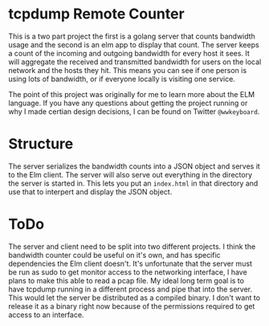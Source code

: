 # tcpdump Remote Counter

This is a two part project the first is a golang server that counts
bandwidth usage and the second is an elm app to display that
count. The server keeps a count of the incoming and outgoing bandwidth
for every host it sees. It will aggregate the received and transmitted
bandwidth for users on the local network and the hosts they hit. This
means you can see if one person is using lots of bandwidth, or if
everyone locally is visiting one service.

The point of this project was originally for me to learn more about
the ELM language. If you have any questions about getting the project
running or why I made certian design decisions, I can be found on
Twitter `@wwkeyboard`.

# Structure

The server serializes the bandwidth counts into a JSON object and
serves it to the Elm client. The server will also serve out everything
in the directory the server is started in. This lets you put an
`index.html` in that directory and use that to interpert and display
the JSON object.

# ToDo

The server and client need to be split into two different projects. I
think the bandwidth counter could be useful on it's own, and has
specific dependencies the Elm client doesn't. It's unfortunate that
the server must be run as sudo to get monitor access to the networking
interface, I have plans to make this able to read a pcap file. My
ideal long term goal is to have tcpdump running in a different process
and pipe that into the server. This would let the server be
distributed as a compiled binary. I don't want to release it as a
binary right now because of the permissions required to get access to
an interface.
